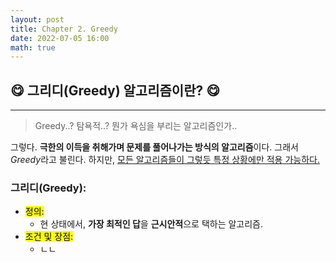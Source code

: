 ```yaml
---
layout: post
title: Chapter 2. Greedy
date: 2022-07-05 16:00
math: true
---
```


## 😋 그리디(Greedy) 알고리즘이란? 😋
***

> Greedy..? 탐욕적..? 뭔가 욕심을 부리는 알고리즘인가..

그렇다. **극한의 이득을 취해가며 문제를 풀어나가는 방식의 알고리즘**이다. 그래서 *Greedy*라고 불린다. 하지만, <u>모든 알고리즘들이 그렇듯 특정 상황에만 적용 가능하다.</u>

### **그리디(Greedy):**

- <mark>정의:</mark> 
    - 현 상태에서, **가장 최적인 답**을 **근시안적**으로 택하는 알고리즘.
- <mark>조건 및 장점:</mark> 
    - ㄴㄴ
    


